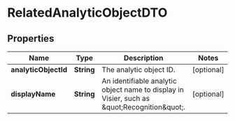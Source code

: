 

# RelatedAnalyticObjectDTO


## Properties

| Name | Type | Description | Notes |
|------------ | ------------- | ------------- | -------------|
|**analyticObjectId** | **String** | The analytic object ID. |  [optional] |
|**displayName** | **String** | An identifiable analytic object name to display in Visier, such as \&quot;Recognition\&quot;. |  [optional] |



